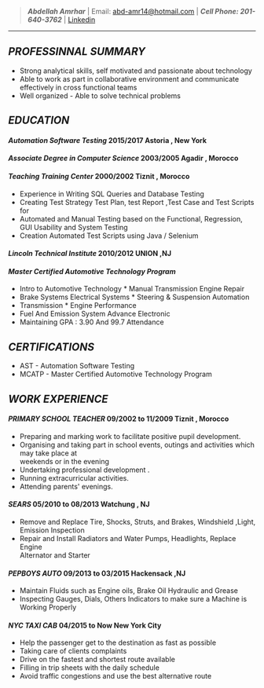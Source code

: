 >  ***Abdellah Amrhar***                    |                              Email: abd-amr14@hotmail.com
>  |  ***Cell Phone: 201-640-3762***      |             [Linkedin](https://www.linkedin.com/in/abdellah-amrhar/)       
 

-------------------------------------------------
## ***PROFESSINNAL SUMMARY***
  *  Strong analytical skills, self motivated and passionate about technology 
  *  Able to work as part in collaborative environment and communicate effectively in cross functional teams
  *  Well organized - Able to solve technical problems
 
## ***EDUCATION*** 
#### ***Automation Software Testing***                                 2015/2017                       Astoria , New York
#### ***Associate Degree  in Computer Science***                       2003/2005                       Agadir , Morocco
#### ***Teaching Training Center***                                    2000/2002                       Tiznit , Morocco
   *  Experience in Writing SQL Queries and Database Testing
   *  Creating Test Strategy  Test Plan, test Report ,Test Case and Test Scripts for 
   *  Automated and  Manual Testing based on the Functional, Regression, GUI Usability and System Testing           
   *  Creation Automated Test Scripts using Java / Selenium
#### ***Lincoln Technical Institute***                                 2010/2012                                UNION ,NJ 
#### ***Master Certified Automotive Technology Program*** 
   *  Intro to Automotive Technology               *  Manual Transmission Engine Repair                                       
   *  Brake Systems Electrical Systems             *  Steering & Suspension Automation 
   *  Transmission                                 *  Engine Performance 
   *  Fuel And Emission System Advance Electronic 
   *  Maintaining GPA : 3.90 And 99.7 Attendance
## ***CERTIFICATIONS***
 *  AST - Automation Software Testing 
 *  MCATP - Master Certified Automotive Technology Program
## ***WORK EXPERIENCE***
#### ***PRIMARY SCHOOL TEACHER***                                  09/2002 to 11/2009                     Tiznit , Morocco 
 *  Preparing and marking work to facilitate positive pupil development. 
 *  Organising and taking part in school events, outings and activities which may take place at                
    weekends or in the evening
 *  Undertaking professional development . 
 *  Running extracurricular activities.
 *  Attending parents' evenings.
#### ***SEARS***                                                   05/2010 to  08/2013                       Watchung , NJ
 *  Remove and Replace Tire, Shocks, Struts, and Brakes, Windshield ,Light, Emission Inspection
 *  Repair and Install Radiators and Water Pumps, Headlights, Replace Engine   
    Alternator  and Starter 
#### ***PEPBOYS AUTO***                                            09/2013  to 03/2015                       Hackensack ,NJ
 *  Maintain Fluids such as Engine oils, Brake Oil Hydraulic and Grease
 *  Inspecting Gauges, Dials, Others Indicators to make sure a Machine is 
    Working Properly
#### ***NYC TAXI CAB***                                             04/2015  to  Now                         New York City
 *  Help the passenger get to the destination as fast as possible
 *  Taking care of clients complaints
 *  Drive on the fastest and shortest route available
 *  Filling in trip sheets with the daily schedule
 *  Avoid traffic congestions and use the best alternative route
